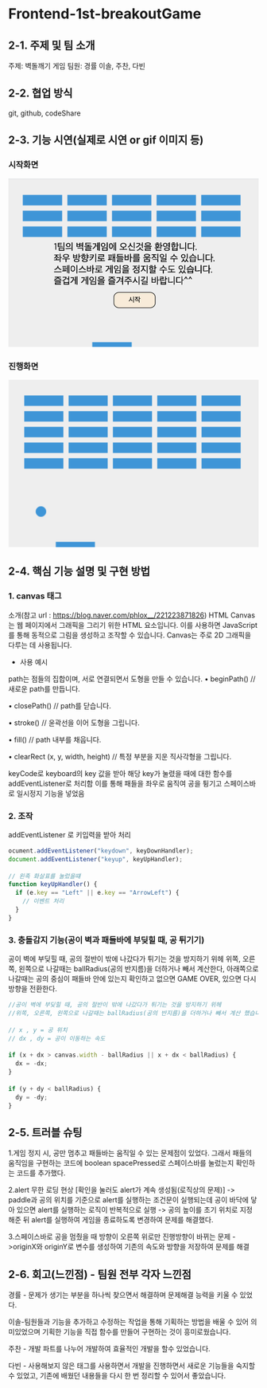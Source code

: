 # Frontend-1st-breakoutGame

## 2-1. 주제 및 팀 소개

주제: 벽돌깨기 게임
팀원: 경률 이솔, 주찬, 다빈

## 2-2. 협업 방식

git, github, codeShare

## 2-3. 기능 시연(실제로 시연 or gif 이미지 등)

### 시작화면

<img src="시작화면.png">

### 진행화면

<img src="진행중.png">

## 2-4. 핵심 기능 설명 및 구현 방법

### 1. canvas 태그

소개(참고 url : https://blog.naver.com/phlox__/221223871826)
HTML Canvas는 웹 페이지에서 그래픽을 그리기 위한 HTML 요소입니다.
이를 사용하면 JavaScript를 통해 동적으로 그림을 생성하고 조작할 수 있습니다.
Canvas는 주로 2D 그래픽을 다루는 데 사용됩니다.

- 사용 예시
  <canvas id="myCanvas" width="500" height="300"></canvas>

path는 점들의 집합이며, 서로 연결되면서 도형을 만들 수 있습니다.
• beginPath()
// 새로운 path를 만듭니다.

• closePath()
// path를 닫습니다.

• stroke()
// 윤곽선을 이어 도형을 그립니다.

• fill()
// path 내부를 채웁니다.

• clearRect (x, y, width, height)
// 특정 부분을 지운 직사각형을 그립니다.

keyCode로 keyboard의 key 값을 받아 해당 key가 눌렸을 때에 대한 함수를 addEventListener로 처리함
이를 통해 패들을 좌우로 움직여 공을 튕기고 스페이스바로 일시정지 기능을 넣었음

### 2. 조작

addEventListener 로 키입력을 받아 처리

```js
ocument.addEventListener("keydown", keyDownHandler);
document.addEventListener("keyup", keyUpHandler);

// 왼족 화살표를 눌렀을떄
function keyUpHandler() {
  if (e.key == "Left" || e.key == "ArrowLeft") {
    // 이벤트 처리
  }
}
```

### 3. 충돌감지 기능(공이 벽과 패들바에 부딪힐 때, 공 튀기기)

공이 벽에 부딪힐 때, 공의 절반이 밖에 나갔다가 튀기는 것을 방지하기 위헤
위쪽, 오른쪽, 왼쪽으로 나갈때는 ballRadius(공의 반지름)을 더하거나 빼서 계산한다,
아래쪽으로 나갈때는 공의 중심이 패들바 안에 있는지 확인하고 없으면 GAME OVER, 있으면 다시 방향을 전환한다.

```js
//공이 벽에 부딪힐 때, 공의 절반이 밖에 나갔다가 튀기는 것을 방지하기 위헤
//위쪽, 오른쪽, 왼쪽으로 나갈때는 ballRadius(공의 반지름)을 더하거나 빼서 계산 했습니다.

// x , y = 공 위치
// dx , dy = 공이 이동하는 속도

if (x + dx > canvas.width - ballRadius || x + dx < ballRadius) {
  dx = -dx;
}

if (y + dy < ballRadius) {
  dy = -dy;
}
```

## 2-5. 트러블 슈팅

1.게임 정지 시, 공만 멈추고 패들바는 움직일 수 있는 문제점이 있었다.
그래서 패들의 움직임을 구현하는 코드에 boolean spacePressed로 스페이스바를 눌렀는지 확인하는 코드를 추가했다.

2.alert 무한 로딩 현상 [확인을 눌러도 alert가 계속 생성됨(로직상의 문제)] 
-> paddle과 공의 위치를 기준으로 alert를 실행하는 조건문이 실행되는데 공이 바닥에 닿아 있으면 alert를 실행하는 로직이 반복적으로 실행 
-> 공의 높이를 초기 위치로 지정해준 뒤 alert를 실행하여 게임을 종료하도록 변경하여 문제를 해결했다.

3.스페이스바로 공을 멈췄을 때 방향이 오른쪽 위로만 진행방향이 바뀌는 문제
->originX와 originY로 변수를 생성하여 기존의 속도와 방향을 저장하여 문제를 해결

## 2-6. 회고(느낀점) - 팀원 전부 각자 느낀점

경률 - 문제가 생기는 부분을 하나씩 찾으면서 해결하며 문제해결 능력을 키울 수 있었다.

이솔-팀원들과 기능을 추가하고 수정하는 작업을 통해 기획하는 방법을 배울 수 있어 의미있었으며 기획한 기능을 직접 함수를 만들어 구현하는 것이 흥미로웠습니다.

주찬 - 개발 파트를 나누어 개발하여 효율적인 개발을 할수 있었습니다.

다빈 - 사용해보지 않은 태그를 사용하면서 개발을 진행하면서 새로운 기능들을 숙지할 수 있었고, 기존에 배웠던 내용들을 다시 한 번 정리할 수 있어서 좋았습니다.

